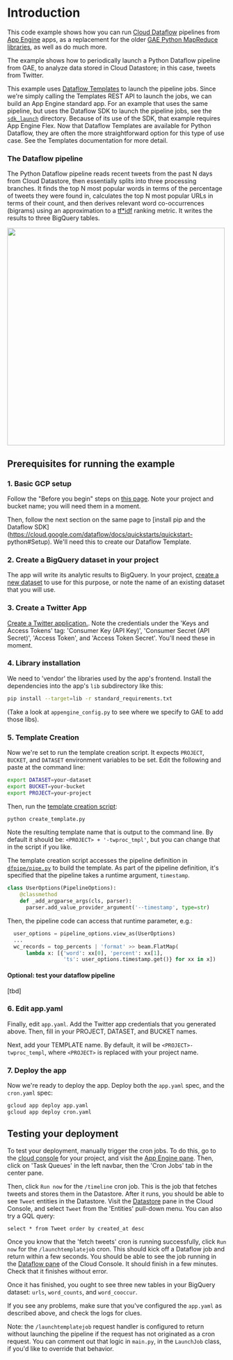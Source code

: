 
# Introduction

This code example shows how you can run
[Cloud Dataflow](https://cloud.google.com/dataflow/) pipelines from
[App Engine](https://cloud.google.com/appengine/) apps, as a replacement
for the older
[GAE Python MapReduce libraries](https://github.com/GoogleCloudPlatform/appengine-mapreduce),
as well as do much more.

The example shows how to periodically launch a Python Dataflow pipeline from GAE, to
analyze data stored in Cloud Datastore; in this case, tweets from Twitter.

This example uses [Dataflow Templates](https://cloud.google.com/dataflow/docs/templates/overview) to launch the pipeline jobs. Since we're simply calling the Templates REST API to launch the jobs, we can build an App Engine standard app.
For an example that uses the same pipeline, but uses the Dataflow SDK to launch the pipeline jobs, see the [`sdk_launch`](../sdk_launch) directory.  Because of its use of the SDK, that example requires App Engine Flex.
Now that Dataflow Templates are available for Python Dataflow, they are often the more straightforward option for this type of use case. See the Templates documentation for more detail.

###  The Dataflow pipeline

The Python Dataflow pipeline reads recent tweets from the past N days from Cloud Datastore, then
essentially splits into three processing branches. It finds the top N most popular words in terms of
the percentage of tweets they were found in, calculates the top N most popular URLs in terms of
their count, and then derives relevant word co-occurrences (bigrams) using an
approximation to a [tf*idf](https://en.wikipedia.org/wiki/Tf%E2%80%93idf)
ranking metric.  It writes the results to three BigQuery tables.

<a href="https://amy-jo.storage.googleapis.com/images/gae_dataflow/gae_df_graph.png" target="_blank"><img src="https://amy-jo.storage.googleapis.com/images/gae_dataflow/gae_df_graph.png" width=500/></a>

## Prerequisites for running the example

### 1. Basic GCP setup

Follow the "Before you begin" steps on
[this page](https://cloud.google.com/dataflow/docs/quickstarts/quickstart-python#before-you-begin).
Note your project and bucket name; you will need them in a moment.

Then, follow the next section on the same page to
[install pip and the Dataflow SDK](https://cloud.google.com/dataflow/docs/quickstarts/quickstart-
python#Setup).  We'll need this to create our Dataflow Template.


### 2. Create a BigQuery dataset in your project

The app will write its analytic results to BigQuery.  In your project, [create a new
dataset](https://cloud.google.com/bigquery/quickstart-web-ui#create_a_dataset) to use for this
purpose, or note the name of an existing dataset that you will use.

### 3. Create a Twitter App

[Create a Twitter application.](https://apps.twitter.com/).  Note the credentials under the 'Keys
and Access Tokens' tag: 'Consumer Key (API Key)', 'Consumer Secret (API Secret)', 'Access Token',
and 'Access Token Secret'.  You'll need these in moment.

### 4. Library installation

We need to 'vendor' the libraries used by the app's frontend.
Install the dependencies into the app's `lib` subdirectory like this:

```sh
pip install --target=lib -r standard_requirements.txt
```

(Take a look at `appengine_config.py` to see where we specify to GAE to add those libs).


### 5. Template Creation

Now we're set to run the template creation script. It expects `PROJECT`, `BUCKET`, and `DATASET` environment variables to be set. Edit the following and paste at the command line:

```sh
export DATASET=your-dataset
export BUCKET=your-bucket
export PROJECT=your-project
```

Then, run the [template creation script](create_template.py):

```sh
python create_template.py
```

Note the resulting template name that is output to the command line. By default it should be:
`<PROJECT> + '-twproc_tmpl'`, but you can change that in the script if you like.

The template creation script accesses the pipeline definition in [`dfpipe/pipe.py`](dfpipe/pipe.py) to build the template.  As part of the pipeline definition, it's specified that the pipeline takes a runtime argument, `timestamp`.

```python
class UserOptions(PipelineOptions):
    @classmethod
    def _add_argparse_args(cls, parser):
      parser.add_value_provider_argument('--timestamp', type=str)
```

Then, the pipeline code can access that runtime parameter, e.g.:

```python
  user_options = pipeline_options.view_as(UserOptions)
  ...
  wc_records = top_percents | 'format' >> beam.FlatMap(
      lambda x: [{'word': xx[0], 'percent': xx[1], 
                  'ts': user_options.timestamp.get()} for xx in x])
```

#### Optional: test your dataflow pipeline    

[tbd]

### 6. Edit app.yaml

Finally, edit `app.yaml`.  Add the Twitter app credentials that you generated above.  Then, fill in your PROJECT, DATASET, and BUCKET names.

Next, add your TEMPLATE name.  By default, it will be `<PROJECT>-twproc_templ`, where `<PROJECT>` is replaced with your project name.

### 7. Deploy the app

Now we're ready to deploy the app.  Deploy both the `app.yaml` spec, and the `cron.yaml` spec:

```sh
gcloud app deploy app.yaml
gcloud app deploy cron.yaml
```


## Testing your deployment

To test your deployment, manually trigger the cron jobs.  To do this, go to the
[cloud console](https://console.cloud.google.com) for your project,
and visit the [App Engine pane](https://console.cloud.google.com/appengine).
Then, click on 'Task Queues' in the left navbar, then the 'Cron Jobs' tab in the center pane.

Then, click `Run now` for the `/timeline` cron job.  This is the job that fetches tweets and stores
them in the Datastore. After it runs, you should be able to see `Tweet` entities in the Datastore.
Visit the [Datastore](https://console.cloud.google.com/datastore/entities) pane in the Cloud
Console, and select `Tweet` from the 'Entities' pull-down menu. You can also try a GQL query:

```
select * from Tweet order by created_at desc
```

Once you know that the 'fetch tweets' cron is running successfully, click `Run now` for the
`/launchtemplatejob` cron. This should kick off a Dataflow job and return within a few seconds.  You
should be able to see the job running in the [Dataflow pane](https://console.cloud.google.com/dataflow)
of the Cloud Console. It should finish in a few minutes. Check that it finishes without error.

Once it has finished, you ought to see three new tables in your BigQuery dataset: `urls`,
`word_counts`, and `word_cooccur`.

If you see any problems, make sure that you've configured the `app.yaml` as described above, and check the logs for clues.

Note: the `/launchtemplatejob` request handler is configured to return without launching the pipeline
if the request has not originated as a cron request. You can comment out that logic in `main.py`,
in the `LaunchJob` class, if you'd like to override that behavior.
